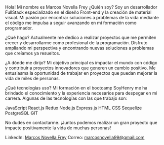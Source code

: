 Hola! Mi nombre es Marcos Novella Frey
¿Quién soy?
Soy un desarrollador FullStack especializado en el diseño Front-end y la creación de material visual. Mi pasión por encontrar soluciones a problemas de la vida mediante el código me impulsa a seguir avanzando en mi formación como programador.

¿Qué hago?
Actualmente me dedico a realizar proyectos que me permiten crecer y desarrollarme como profesional de la programación. Disfruto ampliando mi perspectiva y encontrando nuevas soluciones a problemas que creíamos ya resueltos.

¿A dónde me dirijo?
Mi objetivo principal es impactar el mundo con código y contribuir a proyectos innovadores que generen un cambio positivo. Me entusiasma la oportunidad de trabajar en proyectos que puedan mejorar la vida de miles de personas.

¿Qué tecnologías uso?
Mi formación en el bootcamp SoyHenry me ha brindado el conocimiento y la experiencia necesarios para despegar en mi carrera. Algunas de las tecnologías con las que trabajo son:

JavaScript
React.js
Redux
Node.js
Express.js
HTML
CSS
Sequelize
PostgreSQL
GIT

No dudes en contactarme. ¡Juntos podemos realizar un gran proyecto que impacte positivamente la vida de muchas personas!

LinkedIn: [Marcos Novella Frey](https://www.linkedin.com/in/marcos-novella-frey/)
Correo: marcosnovella99@gmail.com
